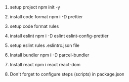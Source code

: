 
1) setup project
npm init -y

2) install code format 
npm i -D prettier

3) setup code format rules

4) install eslint
npm i -D eslint eslint-config-prettier

5) setup eslint rules .eslintrc.json file

6) Install bundler
npm i -D parcel-bundler

7) Install react
npm i react react-dom

8) Don't forget to configure steps (scripts) in package.json
